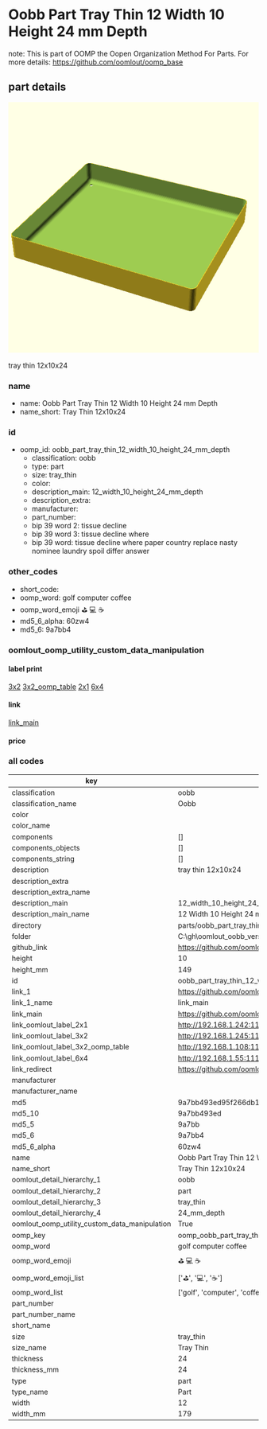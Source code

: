 # Oobb Part Tray Thin 12 Width 10 Height 24 mm Depth  

note: This is part of OOMP the Oopen Organization Method For Parts. For more details: https://github.com/oomlout/oomp_base

##  part details
  

[![](3dpr.png)](3dpr.png)

tray thin 12x10x24



### name
* name: Oobb Part Tray Thin 12 Width 10 Height 24 mm Depth
* name_short: Tray Thin 12x10x24 
### id
* oomp_id: oobb_part_tray_thin_12_width_10_height_24_mm_depth
  * classification: oobb
  * type: part
  * size: tray_thin
  * color: 
  * description_main: 12_width_10_height_24_mm_depth
  * description_extra: 
  * manufacturer: 
  * part_number: 
  * bip 39 word 2: tissue decline
  * bip 39 word 3: tissue decline where
  * bip 39 word: tissue decline where paper country replace nasty nominee laundry spoil differ answer

### other_codes
* short_code: 
* oomp_word: golf computer coffee
* oomp_word_emoji :golf: :computer: :coffee:
* md5_6_alpha: 60zw4
* md5_6: 9a7bb4






### oomlout_oomp_utility_custom_data_manipulation
#### label print
[3x2](http://192.168.1.245:1112/?label=oomp%2060zw4)
[3x2_oomp_table](http://192.168.1.108:1112/?label=oomp%2060zw4)
[2x1](http://192.168.1.242:1112/?label=oomp%2060zw4)
[6x4](http://192.168.1.55:1112/?label=oomp%2060zw4)    

#### link

[link_main](https://github.com/oomlout/oomlout_oobb_version_4_generated_parts/tree/main/navigation_oomp/oobb/part/tray_thin/12_width_10_height_24_mm_depth/part)                              

#### price







### all codes 
| key | value |  
| --- | --- |  
| classification | oobb |  
| classification_name | Oobb |  
| color |  |  
| color_name |  |  
| components | [] |  
| components_objects | [] |  
| components_string | [] |  
| description | tray thin 12x10x24 |  
| description_extra |  |  
| description_extra_name |  |  
| description_main | 12_width_10_height_24_mm_depth |  
| description_main_name | 12 Width 10 Height 24 mm Depth |  
| directory | parts/oobb_part_tray_thin_12_width_10_height_24_mm_depth |  
| folder | C:\gh\oomlout_oobb_version_4_generated_parts\parts\oobb_part_tray_thin_12_width_10_height_24_mm_depth |  
| github_link | https://github.com/oomlout/oomlout_oomp_part_src/tree/main/parts/oobb_part_tray_thin_12_width_10_height_24_mm_depth |  
| height | 10 |  
| height_mm | 149 |  
| id | oobb_part_tray_thin_12_width_10_height_24_mm_depth |  
| link_1 | https://github.com/oomlout/oomlout_oobb_version_4_generated_parts/tree/main/navigation_oomp/oobb/part/tray_thin/12_width_10_height_24_mm_depth/part |  
| link_1_name | link_main |  
| link_main | https://github.com/oomlout/oomlout_oobb_version_4_generated_parts/tree/main/navigation_oomp/oobb/part/tray_thin/12_width_10_height_24_mm_depth/part |  
| link_oomlout_label_2x1 | http://192.168.1.242:1112/?label=oomp%2060zw4 |  
| link_oomlout_label_3x2 | http://192.168.1.245:1112/?label=oomp%2060zw4 |  
| link_oomlout_label_3x2_oomp_table | http://192.168.1.108:1112/?label=oomp%2060zw4 |  
| link_oomlout_label_6x4 | http://192.168.1.55:1112/?label=oomp%2060zw4 |  
| link_redirect | https://github.com/oomlout/oomlout_oobb_version_4_generated_parts/tree/main/parts/oobb_tray_thin_12_10_24 |  
| manufacturer |  |  
| manufacturer_name |  |  
| md5 | 9a7bb493ed95f266db1889fff48e3f16 |  
| md5_10 | 9a7bb493ed |  
| md5_5 | 9a7bb |  
| md5_6 | 9a7bb4 |  
| md5_6_alpha | 60zw4 |  
| name | Oobb Part Tray Thin 12 Width 10 Height 24 mm Depth |  
| name_short | Tray Thin 12x10x24  |  
| oomlout_detail_hierarchy_1 | oobb |  
| oomlout_detail_hierarchy_2 | part |  
| oomlout_detail_hierarchy_3 | tray_thin |  
| oomlout_detail_hierarchy_4 | 24_mm_depth |  
| oomlout_oomp_utility_custom_data_manipulation | True |  
| oomp_key | oomp_oobb_part_tray_thin_12_width_10_height_24_mm_depth |  
| oomp_word | golf computer coffee |  
| oomp_word_emoji | :golf: :computer: :coffee: |  
| oomp_word_emoji_list | [':golf:', ':computer:', ':coffee:'] |  
| oomp_word_list | ['golf', 'computer', 'coffee'] |  
| part_number |  |  
| part_number_name |  |  
| short_name |  |  
| size | tray_thin |  
| size_name | Tray Thin |  
| thickness | 24 |  
| thickness_mm | 24 |  
| type | part |  
| type_name | Part |  
| width | 12 |  
| width_mm | 179 |  
